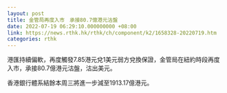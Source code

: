 ```yaml
---
layout: post
title: 金管局再度入市　承接80.7億港元沽盤
date: 2022-07-19 06:29:10.000000000 +08:00
link: https://news.rthk.hk/rthk/ch/component/k2/1658328-20220719.htm
categories: rthk
---
```


港匯持續偏軟，再度觸發7.85港元兌1美元弱方兌換保證，金管局在紐約時段再度入市，承接80.7億港元沽盤，沽出美元。

香港銀行體系結餘本周三將進一步減至1913.17億港元。
